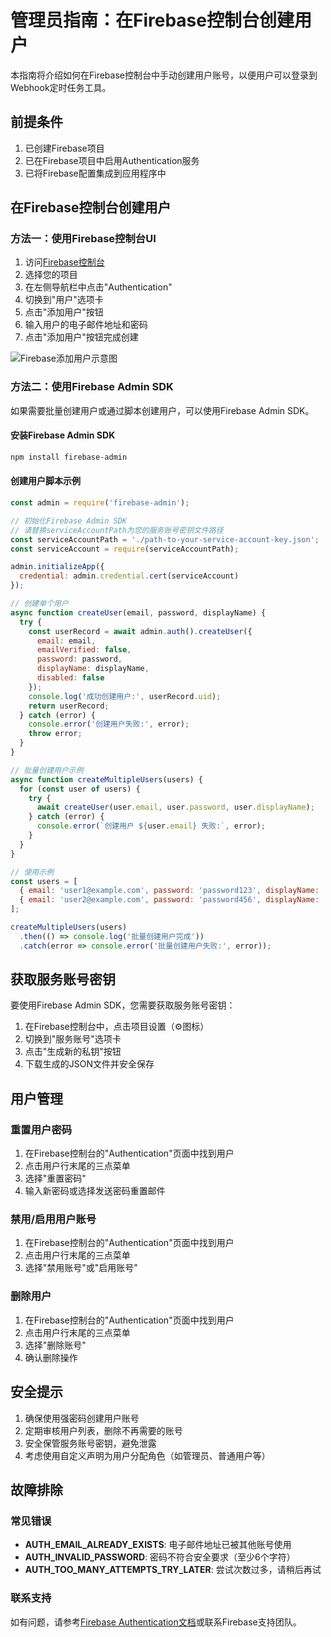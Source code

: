 # 管理员指南：在Firebase控制台创建用户

本指南将介绍如何在Firebase控制台中手动创建用户账号，以便用户可以登录到Webhook定时任务工具。

## 前提条件

1. 已创建Firebase项目
2. 已在Firebase项目中启用Authentication服务
3. 已将Firebase配置集成到应用程序中

## 在Firebase控制台创建用户

### 方法一：使用Firebase控制台UI

1. 访问[Firebase控制台](https://console.firebase.google.com/)
2. 选择您的项目
3. 在左侧导航栏中点击"Authentication"
4. 切换到"用户"选项卡
5. 点击"添加用户"按钮
6. 输入用户的电子邮件地址和密码
7. 点击"添加用户"按钮完成创建

![Firebase添加用户示意图](https://firebase.google.com/docs/auth/images/auth-users.png)

### 方法二：使用Firebase Admin SDK

如果需要批量创建用户或通过脚本创建用户，可以使用Firebase Admin SDK。

#### 安装Firebase Admin SDK

```bash
npm install firebase-admin
```

#### 创建用户脚本示例

```javascript
const admin = require('firebase-admin');

// 初始化Firebase Admin SDK
// 请替换serviceAccountPath为您的服务账号密钥文件路径
const serviceAccountPath = './path-to-your-service-account-key.json';
const serviceAccount = require(serviceAccountPath);

admin.initializeApp({
  credential: admin.credential.cert(serviceAccount)
});

// 创建单个用户
async function createUser(email, password, displayName) {
  try {
    const userRecord = await admin.auth().createUser({
      email: email,
      emailVerified: false,
      password: password,
      displayName: displayName,
      disabled: false
    });
    console.log('成功创建用户:', userRecord.uid);
    return userRecord;
  } catch (error) {
    console.error('创建用户失败:', error);
    throw error;
  }
}

// 批量创建用户示例
async function createMultipleUsers(users) {
  for (const user of users) {
    try {
      await createUser(user.email, user.password, user.displayName);
    } catch (error) {
      console.error(`创建用户 ${user.email} 失败:`, error);
    }
  }
}

// 使用示例
const users = [
  { email: 'user1@example.com', password: 'password123', displayName: '用户1' },
  { email: 'user2@example.com', password: 'password456', displayName: '用户2' }
];

createMultipleUsers(users)
  .then(() => console.log('批量创建用户完成'))
  .catch(error => console.error('批量创建用户失败:', error));
```

## 获取服务账号密钥

要使用Firebase Admin SDK，您需要获取服务账号密钥：

1. 在Firebase控制台中，点击项目设置（⚙️图标）
2. 切换到"服务账号"选项卡
3. 点击"生成新的私钥"按钮
4. 下载生成的JSON文件并安全保存

## 用户管理

### 重置用户密码

1. 在Firebase控制台的"Authentication"页面中找到用户
2. 点击用户行末尾的三点菜单
3. 选择"重置密码"
4. 输入新密码或选择发送密码重置邮件

### 禁用/启用用户账号

1. 在Firebase控制台的"Authentication"页面中找到用户
2. 点击用户行末尾的三点菜单
3. 选择"禁用账号"或"启用账号"

### 删除用户

1. 在Firebase控制台的"Authentication"页面中找到用户
2. 点击用户行末尾的三点菜单
3. 选择"删除账号"
4. 确认删除操作

## 安全提示

1. 确保使用强密码创建用户账号
2. 定期审核用户列表，删除不再需要的账号
3. 安全保管服务账号密钥，避免泄露
4. 考虑使用自定义声明为用户分配角色（如管理员、普通用户等）

## 故障排除

### 常见错误

- **AUTH_EMAIL_ALREADY_EXISTS**: 电子邮件地址已被其他账号使用
- **AUTH_INVALID_PASSWORD**: 密码不符合安全要求（至少6个字符）
- **AUTH_TOO_MANY_ATTEMPTS_TRY_LATER**: 尝试次数过多，请稍后再试

### 联系支持

如有问题，请参考[Firebase Authentication文档](https://firebase.google.com/docs/auth)或联系Firebase支持团队。
